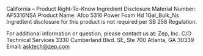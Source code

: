  
 
 
California – Product Right-To-Know Ingredient Disclosure 
Material Number: AF5316NSA 
Product Name: Afco 5316 Power Foam Hd 1Gal_Bulk_Ns 
Ingredient disclosure for this product is not required per SB 258 Regulation. 
 
For additional information or question, please contact us at: 
Zep, Inc. 
C/O Technical Services 
3330 Cumberland Blvd. SE, Ste 700 
Atlanta, GA 30339 
Email: asktech@zep.com 
 
 
 
 
